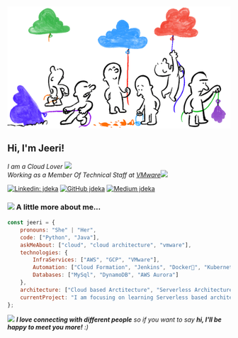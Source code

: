 <p align="center">
  <img src="https://github.com/jeeri2204/jeeri2204/blob/master/cc.gif">
</p>
<h2> Hi, I'm Jeeri! </h2>
<p><em>I am a Cloud Lover <img src="https://media.giphy.com/media/fYSnHlufseco8Fh93Z/giphy.gif" width="30"></br>Working as a Member Of Technical Staff at <a href="https://www.vmware.com/in.html">VMware</a><img src="https://media.giphy.com/media/WUlplcMpOCEmTGBtBW/giphy.gif" width="30"></em></p>


[![Linkedin: jdeka](https://img.shields.io/badge/linkedin-%230077B5.svg?&style=for-the-badge&logo=linkedin&logoColor=white)](https://www.linkedin.com/in/jeerideka/)
[![GitHub jdeka](https://img.shields.io/badge/portfolio-web-%23.svg?&style=for-the-badge&logo=&logoColor=white%22)](https://github.com/jeeri2204)
[![Medium jdeka](https://img.shields.io/badge/medium-%2312100E.svg?&style=for-the-badge&logo=medium&logoColor=white)](https://medium.com/@jeeri95)


### <img src="https://media.giphy.com/media/VgCDAzcKvsR6OM0uWg/giphy.gif" width="50"> A little more about me...  

```javascript
const jeeri = {
    pronouns: "She" | "Her",
    code: ["Python", "Java"],
    askMeAbout: ["cloud", "cloud architecture", "vmware"],
    technologies: {
        InfraServices: ["AWS", "GCP", "VMware"],
        Automation: ["Cloud Formation", "Jenkins", "Docker🐳", "Kubernetes"],
        Databases: ["MySql", "DynamoDB", "AWS Aurora"]
    },
    architecture: ["Cloud based Arctitecture", "Serverless Architecture", "Cloud Services"],
    currentProject: "I am focusing on learning Serverless based architectures"
};
```

<img src="https://media.giphy.com/media/LnQjpWaON8nhr21vNW/giphy.gif" width="60"> <em><b>I love connecting with different people</b> so if you want to say <b>hi, I'll be happy to meet you more!</b> :)</em>
